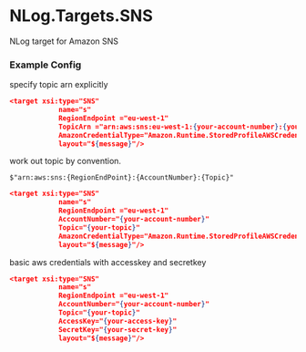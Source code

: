 # NLog.Targets.SNS
NLog target for Amazon SNS 

### Example Config

specify topic arn explicitly

```json
<target xsi:type="SNS" 
            name="s" 
            RegionEndpoint ="eu-west-1"
            TopicArn ="arn:aws:sns:eu-west-1:{your-account-number}:{your-topic}"
            AmazonCredentialType="Amazon.Runtime.StoredProfileAWSCredentials, AWSSDK"
            layout="${message}"/>
```

work out topic by convention. 
```
$"arn:aws:sns:{RegionEndPoint}:{AccountNumber}:{Topic}"
```


```json
<target xsi:type="SNS"
            name="s"
            RegionEndpoint ="eu-west-1"
            AccountNumber="{your-account-number}"
            Topic="{your-topic}"
            AmazonCredentialType="Amazon.Runtime.StoredProfileAWSCredentials, AWSSDK"
            layout="${message}"/>
```

basic aws credentials with accesskey and secretkey

```json
<target xsi:type="SNS"
            name="s"
            RegionEndpoint ="eu-west-1"
            AccountNumber="{your-account-number}"
            Topic="{your-topic}"
			AccessKey="{your-access-key}"
			SecretKey="{your-secret-key}"
            layout="${message}"/>
```